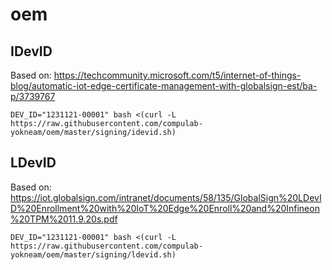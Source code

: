 # oem

## IDevID
Based on: https://techcommunity.microsoft.com/t5/internet-of-things-blog/automatic-iot-edge-certificate-management-with-globalsign-est/ba-p/3739767

```
DEV_ID="1231121-00001" bash <(curl -L https://raw.githubusercontent.com/compulab-yokneam/oem/master/signing/idevid.sh)
```

## LDevID
Based on: https://iot.globalsign.com/intranet/documents/58/135/GlobalSign%20LDevID%20Enrollment%20with%20IoT%20Edge%20Enroll%20and%20Infineon%20TPM%2011.9.20s.pdf

```
DEV_ID="1231121-00001" bash <(curl -L https://raw.githubusercontent.com/compulab-yokneam/oem/master/signing/ldevid.sh)
```
